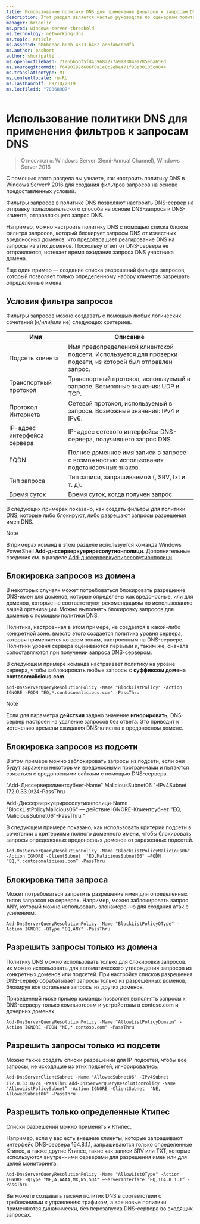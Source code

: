 ```yaml
---
title: Использование политики DNS для применения фильтров к запросам DNS
description: Этот раздел является частью руководств по сценариям политики DNS для Windows Server 2016.
manager: brianlic
ms.prod: windows-server-threshold
ms.technology: networking-dns
ms.topic: article
ms.assetid: b86beeac-b0bb-4373-b462-ad6fa6cbedfa
ms.author: pashort
author: shortpatti
ms.openlocfilehash: 71e6bb5bf5fd439682277a9a8304aa785eba658d
ms.sourcegitcommit: f6490192d686f0a1e0c2ebe471f98e30105c0844
ms.translationtype: MT
ms.contentlocale: ru-RU
ms.lasthandoff: 09/10/2019
ms.locfileid: "70868907"
---
```

# <a name="use-dns-policy-for-applying-filters-on-dns-queries"></a>Использование политики DNS для применения фильтров к запросам DNS

>Относится к: Windows Server (Semi-Annual Channel), Windows Server 2016

С помощью этого раздела вы узнаете, как настроить политику DNS в Windows Server&reg; 2016 для создания фильтров запросов на основе предоставленных условий. 

Фильтры запросов в политике DNS позволяют настроить DNS-сервер на отправку пользовательского способа на основе DNS-запроса и DNS-клиента, отправляющего запрос DNS.

Например, можно настроить политику DNS с помощью списка блоков фильтра запросов, который блокирует запросы DNS от известных вредоносных доменов, что предотвращает реагирование DNS на запросы из этих доменов. Поскольку ответ от DNS-сервера не отправляется, истекает время ожидания запроса DNS участника домена.

Еще один пример — создание списка разрешений фильтра запросов, который позволяет только определенному набору клиентов разрешать определенные имена.

## <a name="bkmk_criteria"></a>Условия фильтра запросов
Фильтры запросов можно создавать с помощью любых логических сочетаний (и/или/или не) следующих критериев.

|Имя|Описание|
|-----------------|---------------------|
|Подсеть клиента|Имя предопределенной клиентской подсети. Используется для проверки подсети, из которой был отправлен запрос.|
|Транспортный протокол|Транспортный протокол, используемый в запросе. Возможные значения: UDP и TCP.|
|Протокол Интернета|Сетевой протокол, используемый в запросе. Возможные значения: IPv4 и IPv6.|
|IP-адрес интерфейса сервера|IP-адрес сетевого интерфейса DNS-сервера, получившего запрос DNS.|
|FQDN|Полное доменное имя записи в запросе с возможностью использования подстановочных знаков.|
|Тип запроса|Тип записи, запрашиваемой \(, SRV, txt и т. д\).|
|Время суток|Время суток, когда получен запрос.|

В следующих примерах показано, как создать фильтры для политики DNS, которые либо блокируют, либо разрешают запросы разрешения имен DNS.

>[!NOTE]
>В примерах команд в этом разделе используется команда Windows PowerShell **Add-днссерверкуериресолутионполици**. Дополнительные сведения см. в разделе [Add-днссерверкуериресолутионполици](https://docs.microsoft.com/powershell/module/dnsserver/add-dnsserverqueryresolutionpolicy?view=win10-ps). 

## <a name="bkmk_block1"></a>Блокировка запросов из домена

В некоторых случаях может потребоваться блокировать разрешение DNS-имен для доменов, которые определены как вредоносные, или для доменов, которые не соответствуют рекомендациям по использованию вашей организации. Можно выполнять блокировку запросов для доменов с помощью политики DNS.

Политика, настроенная в этом примере, не создается в какой-либо конкретной зоне. вместо этого создается политика уровня сервера, которая применяется ко всем зонам, настроенным на DNS-сервере. Политики уровня сервера оцениваются первыми и, таким же, сначала сопоставляются при получении запроса DNS-сервером.

В следующем примере команда настраивает политику на уровне сервера, чтобы заблокировать любые запросы с **суффиксом домена contosomalicious.com**.

`
Add-DnsServerQueryResolutionPolicy -Name "BlockListPolicy" -Action IGNORE -FQDN "EQ,*.contosomalicious.com" -PassThru 
`

>[!NOTE]
>Если для параметра **действия** задано значение **игнорировать**, DNS-сервер настроен на удаление запросов без ответа. Это приводит к истечению времени ожидания DNS-клиента в вредоносном домене.

## <a name="bkmk_block2"></a>Блокировка запросов из подсети
В этом примере можно заблокировать запросы из подсети, если они будут заражены некоторыми вредоносными программами и пытаются связаться с вредоносными сайтами с помощью DNS-сервера. 

"Add-Днссерверклиентсубнет-Name" MaliciousSubnet06 "-IPv4Subnet 172.0.33.0/24-PassThru

Add-Днссерверкуериресолутионполици-Name "BlockListPolicyMalicious06" — действие IGNORE-Клиентсубнет "EQ, MaliciousSubnet06"-PassThru "

В следующем примере показано, как использовать критерии подсети в сочетании с критериями полного доменного имени, чтобы блокировать запросы определенных вредоносных доменов от зараженных подсетей.

`
Add-DnsServerQueryResolutionPolicy -Name "BlockListPolicyMalicious06" -Action IGNORE -ClientSubnet  "EQ,MaliciousSubnet06" –FQDN “EQ,*.contosomalicious.com” -PassThru
`

## <a name="bkmk_block3"></a>Блокировка типа запроса
Может потребоваться запретить разрешение имен для определенных типов запросов на серверах. Например, можно заблокировать запрос ANY, который можно использовать злонамеренно для создания атак с усилением.

`
Add-DnsServerQueryResolutionPolicy -Name "BlockListPolicyQType" -Action IGNORE -QType "EQ,ANY" -PassThru
`

## <a name="bkmk_allow1"></a>Разрешить запросы только из домена
Политику DNS можно использовать только для блокировки запросов. их можно использовать для автоматического утверждения запросов из конкретных доменов или подсетей. При настройке списков разрешения DNS-сервер обрабатывает запросы только из разрешенных доменов, блокируя все остальные запросы из других доменов.

Приведенный ниже пример команды позволяет выполнять запросы к DNS-серверу только компьютерам и устройствам в contoso.com и дочерних доменах.

`
Add-DnsServerQueryResolutionPolicy -Name "AllowListPolicyDomain" -Action IGNORE -FQDN "NE,*.contoso.com" -PassThru 
`

## <a name="bkmk_allow2"></a>Разрешить запросы только из подсети
Можно также создать списки разрешений для IP-подсетей, чтобы все запросы, не исходящие из этих подсетей, игнорировались.

`
Add-DnsServerClientSubnet -Name "AllowedSubnet06" -IPv4Subnet 172.0.33.0/24 -PassThru
`
`
Add-DnsServerQueryResolutionPolicy -Name "AllowListPolicySubnet” -Action IGNORE -ClientSubnet  "NE, AllowedSubnet06" -PassThru
`

## <a name="bkmk_allow3"></a>Разрешить только определенные Ктипес
Списки разрешений можно применять к Ктипес. 

Например, если у вас есть внешние клиенты, которые запрашивают интерфейс DNS-сервера 164.8.1.1, запрашиваются только определенные Ктипес, а также другие Ктипес, такие как записи SRV или TXT, которые используются внутренними серверами для разрешения имен или для целей мониторинга.

`
Add-DnsServerQueryResolutionPolicy -Name "AllowListQType" -Action IGNORE -QType "NE,A,AAAA,MX,NS,SOA" –ServerInterface “EQ,164.8.1.1” -PassThru
`

Вы можете создавать тысячи политик DNS в соответствии с требованиями к управлению трафиком, а все новые политики применяются динамически, без перезапуска DNS-сервера во входящих запросах. 
